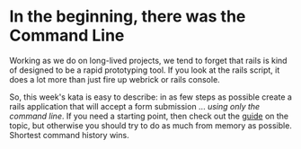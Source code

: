 # In the beginning, there was the Command Line

Working as we do on long-lived projects, we tend to forget that rails is kind of designed to be a rapid prototyping tool. If you look at the rails script, it does a lot more than just fire up webrick or rails console.

So, this week's kata is easy to describe: in as few steps as possible create a rails application that will accept a form submission ... _using only the command line_. If you need a starting point, then check out the [guide](http://guides.rubyonrails.org/command_line.html#rails-generate) on the topic, but otherwise you should try to do as much from memory as possible. Shortest command history wins.
